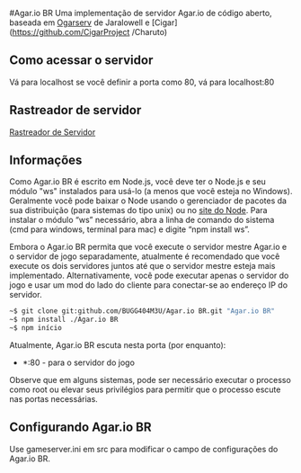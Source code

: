 #Agar.io BR
Uma implementação de servidor Agar.io de código aberto, baseada em [Ogarserv](https://github.com/JaraLowell/OgarServ/releases/tag/1.5.9) de Jaralowell e [Cigar](https://github.com/CigarProject /Charuto)

## Como acessar o servidor
Vá para localhost se você definir a porta como 80, vá para localhost:80
## Rastreador de servidor
  [Rastreador de Servidor](http://ogar3tracker.wdr.icu/)
  ## Informações
Como Agar.io BR é escrito em Node.js, você deve ter o Node.js e seu módulo "ws" instalados para usá-lo (a menos que você esteja no Windows). Geralmente você pode baixar o Node usando o gerenciador de pacotes da sua distribuição (para sistemas do tipo unix) ou no [site do Node](http://nodejs.org). Para instalar o módulo “ws” necessário, abra a linha de comando do sistema (cmd para windows, terminal para mac) e digite “npm install ws”.

Embora o Agar.io BR permita que você execute o servidor mestre Agar.io e o servidor de jogo separadamente, atualmente é recomendado que você execute os dois servidores juntos até que o servidor mestre esteja mais implementado. Alternativamente, você pode executar apenas o servidor do jogo e usar um mod do lado do cliente para conectar-se ao endereço IP do servidor.

```sh
~$ git clone git:github.com/BUGG404M3U/Agar.io BR.git "Agar.io BR"
~$ npm install ./Agar.io BR
~$ npm início
```

Atualmente, Agar.io BR escuta nesta porta (por enquanto):
* *:80 - para o servidor do jogo


Observe que em alguns sistemas, pode ser necessário executar o processo como root ou elevar seus privilégios para permitir que o processo escute nas portas necessárias.

## Configurando Agar.io BR
Use gameserver.ini em src para modificar o campo de configurações do Agar.io BR.
